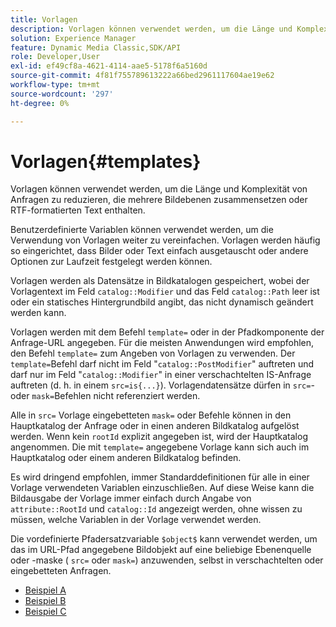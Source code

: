 ```yaml
---
title: Vorlagen
description: Vorlagen können verwendet werden, um die Länge und Komplexität von Anfragen zu reduzieren, die mehrere Bildebenen zusammensetzen oder RTF-formatierten Text enthalten.
solution: Experience Manager
feature: Dynamic Media Classic,SDK/API
role: Developer,User
exl-id: ef49cf8a-4621-4114-aae5-5178f6a5160d
source-git-commit: 4f81f755789613222a66bed2961117604ae19e62
workflow-type: tm+mt
source-wordcount: '297'
ht-degree: 0%

---
```


# Vorlagen{#templates}

Vorlagen können verwendet werden, um die Länge und Komplexität von Anfragen zu reduzieren, die mehrere Bildebenen zusammensetzen oder RTF-formatierten Text enthalten.

Benutzerdefinierte Variablen können verwendet werden, um die Verwendung von Vorlagen weiter zu vereinfachen. Vorlagen werden häufig so eingerichtet, dass Bilder oder Text einfach ausgetauscht oder andere Optionen zur Laufzeit festgelegt werden können.

Vorlagen werden als Datensätze in Bildkatalogen gespeichert, wobei der Vorlagentext im Feld `catalog::Modifier` und das Feld `catalog::Path` leer ist oder ein statisches Hintergrundbild angibt, das nicht dynamisch geändert werden kann.

Vorlagen werden mit dem Befehl `template=` oder in der Pfadkomponente der Anfrage-URL angegeben. Für die meisten Anwendungen wird empfohlen, den Befehl `template=` zum Angeben von Vorlagen zu verwenden. Der `template=`Befehl darf nicht im Feld &quot;`catalog::PostModifier`&quot; auftreten und darf nur im Feld &quot;`catalog::Modifier`&quot; in einer verschachtelten IS-Anfrage auftreten (d. h. in einem `src=is{...}`). Vorlagendatensätze dürfen in `src=`- oder `mask=`Befehlen nicht referenziert werden.

Alle in `src=` Vorlage eingebetteten `mask=` oder Befehle können in den Hauptkatalog der Anfrage oder in einen anderen Bildkatalog aufgelöst werden. Wenn kein `rootId` explizit angegeben ist, wird der Hauptkatalog angenommen. Die mit `template=` angegebene Vorlage kann sich auch im Hauptkatalog oder einem anderen Bildkatalog befinden.

Es wird dringend empfohlen, immer Standarddefinitionen für alle in einer Vorlage verwendeten Variablen einzuschließen. Auf diese Weise kann die Bildausgabe der Vorlage immer einfach durch Angabe von `attribute::RootId` und `catalog::Id` angezeigt werden, ohne wissen zu müssen, welche Variablen in der Vorlage verwendet werden.

Die vordefinierte Pfadersatzvariable `$object$` kann verwendet werden, um das im URL-Pfad angegebene Bildobjekt auf eine beliebige Ebenenquelle oder -maske ( `src=` oder `mask=`) anzuwenden, selbst in verschachtelten oder eingebetteten Anfragen.

* [Beispiel A](r-example-a.md)
* [Beispiel B](r-example-b.md)
* [Beispiel C](r-example-c.md)
